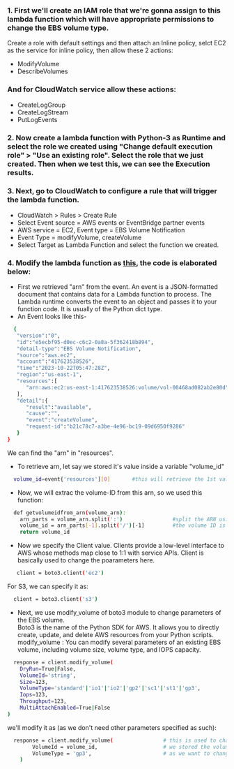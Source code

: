 ### 1. First we'll create an IAM role that we're gonna assign to this lambda function which will have appropriate permissions to change the EBS volume type.
 Create a role with default settings and then attach an Inline policy, selct EC2 as the service for inline policy, then allow these 2 actions:
- ModifyVolume
- DescribeVolumes <br />
### And for CloudWatch service allow these actions:
- CreateLogGroup
- CreateLogStream
- PutLogEvents
### 2. Now create a lambda function with Python-3 as Runtime and select the role we created using "Change default execution role" > "Use an existing role". Select the role that we just created. Then when we test this, we can see the Execution results.
### 3. Next, go to CloudWatch to configure a rule that will trigger the lambda function.
- CloudWatch > Rules > Create Rule
- Select Event source = AWS events or EventBridge partner events
- AWS service = EC2, Event type = EBS Volume Notification
- Event Type = modifyVolume, createVolume
- Select Target as Lambda Function and select the function we created.
### 4. Modify the lambda function as [this](https://github.com/warlock601/AWS-Lambda-modify-volume/blob/346523b001604570bd737112ed8904b0a42100cd/Lambda/lambda_function.py), the code is elaborated below:
- First we retrieved "arn" from the event. An event is a JSON-formatted document that contains data for a Lambda function to process. The Lambda runtime converts the event to an object and passes it to your function code. It is usually of the Python dict type.
- An Event looks like this-
```bash
  {
   "version":"0",
   "id":"e5ecbf95-d0ec-c6c2-0a8a-5f362418b894",
   "detail-type":"EBS Volume Notification",
   "source":"aws.ec2",
   "account":"417623538526",
   "time":"2023-10-22T05:47:28Z",
   "region":"us-east-1",
   "resources":[
      "arn:aws:ec2:us-east-1:417623538526:volume/vol-00468ad082ab2e80d"
   ],
   "detail":{
      "result":"available",
      "cause":"",
      "event":"createVolume",
      "request-id":"b21c78c7-a3be-4e96-bc19-09d6950f9286"
   }
}
```
We can find the "arn" in "resources".
- To retrieve arn, let say we stored it's value inside a variable "volume_id"
```bash
  volume_id=event{'resources'][0]       #this will retrieve the 1st value ok key-resources which is arn
```
- Now, we will extrac the volume-ID from this arn, so we used this function:
```bash
  def getvolumeidfrom_arn(volume_arn):
    arn_parts = volume_arn.split(':')                #split the ARN using colon ":"
    volume_id = arn_parts[-1].split('/')[-1]         #the volume ID is the last part of the ARN after the 'volume/' prefix
    return volume_id
```
- Now we specify the Client value. Clients provide a low-level interface to AWS whose methods map close to 1:1 with service APIs. Client is basically used to change the poarameters here. 
```bash
   client = boto3.client('ec2')
```
For S3, we can specify it as:
```bash
  client = boto3.client('s3')
```
- Next, we use modify_volume of boto3 module to change parameters of the EBS volume.<br />
  Boto3 is the name of the Python SDK for AWS. It allows you to directly create, update, and delete AWS resources from your Python scripts.<br />
  modify_volume : You can modify several parameters of an existing EBS volume, including volume size, volume type, and IOPS capacity.
```bash
  response = client.modify_volume(
    DryRun=True|False,
    VolumeId='string',
    Size=123,
    VolumeType='standard'|'io1'|'io2'|'gp2'|'sc1'|'st1'|'gp3',
    Iops=123,
    Throughput=123,
    MultiAttachEnabled=True|False
)
```
we'll modify it as (as we don't need other parameters specified as such):
```bash
  response = client.modify_volume(                # this is used to change parameters in EC2
        VolumeId = volume_id,                     # we stored the volume-ID in this variable
        VolumeType = 'gp3',                       # as we want to change whatever volume-type is there, into "gp3"
    )

```
